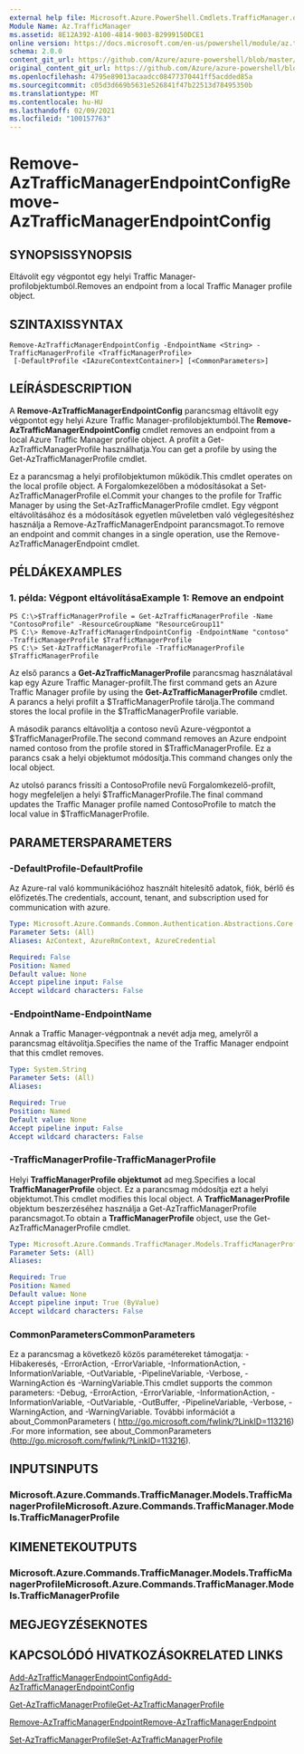 ```yaml
---
external help file: Microsoft.Azure.PowerShell.Cmdlets.TrafficManager.dll-Help.xml
Module Name: Az.TrafficManager
ms.assetid: 8E12A392-A100-4814-9003-B2999150DCE1
online version: https://docs.microsoft.com/en-us/powershell/module/az.trafficmanager/remove-aztrafficmanagerendpointconfig
schema: 2.0.0
content_git_url: https://github.com/Azure/azure-powershell/blob/master/src/TrafficManager/TrafficManager/help/Remove-AzTrafficManagerEndpointConfig.md
original_content_git_url: https://github.com/Azure/azure-powershell/blob/master/src/TrafficManager/TrafficManager/help/Remove-AzTrafficManagerEndpointConfig.md
ms.openlocfilehash: 4795e89013acaadcc08477370441ff5acdded85a
ms.sourcegitcommit: c05d3d669b5631e526841f47b22513d78495350b
ms.translationtype: MT
ms.contentlocale: hu-HU
ms.lasthandoff: 02/09/2021
ms.locfileid: "100157763"
---
```

# <span data-ttu-id="862e0-101">Remove-AzTrafficManagerEndpointConfig</span><span class="sxs-lookup"><span data-stu-id="862e0-101">Remove-AzTrafficManagerEndpointConfig</span></span>

## <span data-ttu-id="862e0-102">SYNOPSIS</span><span class="sxs-lookup"><span data-stu-id="862e0-102">SYNOPSIS</span></span>
<span data-ttu-id="862e0-103">Eltávolít egy végpontot egy helyi Traffic Manager-profilobjektumból.</span><span class="sxs-lookup"><span data-stu-id="862e0-103">Removes an endpoint from a local Traffic Manager profile object.</span></span>

## <span data-ttu-id="862e0-104">SZINTAXIS</span><span class="sxs-lookup"><span data-stu-id="862e0-104">SYNTAX</span></span>

```
Remove-AzTrafficManagerEndpointConfig -EndpointName <String> -TrafficManagerProfile <TrafficManagerProfile>
 [-DefaultProfile <IAzureContextContainer>] [<CommonParameters>]
```

## <span data-ttu-id="862e0-105">LEÍRÁS</span><span class="sxs-lookup"><span data-stu-id="862e0-105">DESCRIPTION</span></span>
<span data-ttu-id="862e0-106">A **Remove-AzTrafficManagerEndpointConfig** parancsmag eltávolít egy végpontot egy helyi Azure Traffic Manager-profilobjektumból.</span><span class="sxs-lookup"><span data-stu-id="862e0-106">The **Remove-AzTrafficManagerEndpointConfig** cmdlet removes an endpoint from a local Azure Traffic Manager profile object.</span></span>
<span data-ttu-id="862e0-107">A profilt a Get-AzTrafficManagerProfile használhatja.</span><span class="sxs-lookup"><span data-stu-id="862e0-107">You can get a profile by using the Get-AzTrafficManagerProfile cmdlet.</span></span>

<span data-ttu-id="862e0-108">Ez a parancsmag a helyi profilobjektumon működik.</span><span class="sxs-lookup"><span data-stu-id="862e0-108">This cmdlet operates on the local profile object.</span></span>
<span data-ttu-id="862e0-109">A Forgalomkezelőben a módosításokat a Set-AzTrafficManagerProfile el.</span><span class="sxs-lookup"><span data-stu-id="862e0-109">Commit your changes to the profile for Traffic Manager by using the Set-AzTrafficManagerProfile cmdlet.</span></span>
<span data-ttu-id="862e0-110">Egy végpont eltávolításához és a módosítások egyetlen műveletben való véglegesítéshez használja a Remove-AzTrafficManagerEndpoint parancsmagot.</span><span class="sxs-lookup"><span data-stu-id="862e0-110">To remove an endpoint and commit changes in a single operation, use the Remove-AzTrafficManagerEndpoint cmdlet.</span></span>

## <span data-ttu-id="862e0-111">PÉLDÁK</span><span class="sxs-lookup"><span data-stu-id="862e0-111">EXAMPLES</span></span>

### <span data-ttu-id="862e0-112">1. példa: Végpont eltávolítása</span><span class="sxs-lookup"><span data-stu-id="862e0-112">Example 1: Remove an endpoint</span></span>
```
PS C:\>$TrafficManagerProfile = Get-AzTrafficManagerProfile -Name "ContosoProfile" -ResourceGroupName "ResourceGroup11"
PS C:\> Remove-AzTrafficManagerEndpointConfig -EndpointName "contoso" -TrafficManagerProfile $TrafficManagerProfile 
PS C:\> Set-AzTrafficManagerProfile -TrafficManagerProfile $TrafficManagerProfile
```

<span data-ttu-id="862e0-113">Az első parancs a **Get-AzTrafficManagerProfile** parancsmag használatával kap egy Azure Traffic Manager-profilt.</span><span class="sxs-lookup"><span data-stu-id="862e0-113">The first command gets an Azure Traffic Manager profile by using the **Get-AzTrafficManagerProfile** cmdlet.</span></span>
<span data-ttu-id="862e0-114">A parancs a helyi profilt a $TrafficManagerProfile tárolja.</span><span class="sxs-lookup"><span data-stu-id="862e0-114">The command stores the local profile in the $TrafficManagerProfile variable.</span></span>

<span data-ttu-id="862e0-115">A második parancs eltávolítja a contoso nevű Azure-végpontot a $TrafficManagerProfile.</span><span class="sxs-lookup"><span data-stu-id="862e0-115">The second command removes an Azure endpoint named contoso from the profile stored in $TrafficManagerProfile.</span></span>
<span data-ttu-id="862e0-116">Ez a parancs csak a helyi objektumot módosítja.</span><span class="sxs-lookup"><span data-stu-id="862e0-116">This command changes only the local object.</span></span>

<span data-ttu-id="862e0-117">Az utolsó parancs frissíti a ContosoProfile nevű Forgalomkezelő-profilt, hogy megfeleljen a helyi $TrafficManagerProfile.</span><span class="sxs-lookup"><span data-stu-id="862e0-117">The final command updates the Traffic Manager profile named ContosoProfile to match the local value in $TrafficManagerProfile.</span></span>

## <span data-ttu-id="862e0-118">PARAMETERS</span><span class="sxs-lookup"><span data-stu-id="862e0-118">PARAMETERS</span></span>

### <span data-ttu-id="862e0-119">-DefaultProfile</span><span class="sxs-lookup"><span data-stu-id="862e0-119">-DefaultProfile</span></span>
<span data-ttu-id="862e0-120">Az Azure-ral való kommunikációhoz használt hitelesítő adatok, fiók, bérlő és előfizetés.</span><span class="sxs-lookup"><span data-stu-id="862e0-120">The credentials, account, tenant, and subscription used for communication with azure.</span></span>

```yaml
Type: Microsoft.Azure.Commands.Common.Authentication.Abstractions.Core.IAzureContextContainer
Parameter Sets: (All)
Aliases: AzContext, AzureRmContext, AzureCredential

Required: False
Position: Named
Default value: None
Accept pipeline input: False
Accept wildcard characters: False
```

### <span data-ttu-id="862e0-121">-EndpointName</span><span class="sxs-lookup"><span data-stu-id="862e0-121">-EndpointName</span></span>
<span data-ttu-id="862e0-122">Annak a Traffic Manager-végpontnak a nevét adja meg, amelyről a parancsmag eltávolítja.</span><span class="sxs-lookup"><span data-stu-id="862e0-122">Specifies the name of the Traffic Manager endpoint that this cmdlet removes.</span></span>

```yaml
Type: System.String
Parameter Sets: (All)
Aliases:

Required: True
Position: Named
Default value: None
Accept pipeline input: False
Accept wildcard characters: False
```

### <span data-ttu-id="862e0-123">-TrafficManagerProfile</span><span class="sxs-lookup"><span data-stu-id="862e0-123">-TrafficManagerProfile</span></span>
<span data-ttu-id="862e0-124">Helyi **TrafficManagerProfile objektumot** ad meg.</span><span class="sxs-lookup"><span data-stu-id="862e0-124">Specifies a local **TrafficManagerProfile** object.</span></span>
<span data-ttu-id="862e0-125">Ez a parancsmag módosítja ezt a helyi objektumot.</span><span class="sxs-lookup"><span data-stu-id="862e0-125">This cmdlet modifies this local object.</span></span>
<span data-ttu-id="862e0-126">A **TrafficManagerProfile** objektum beszerzéséhez használja a Get-AzTrafficManagerProfile parancsmagot.</span><span class="sxs-lookup"><span data-stu-id="862e0-126">To obtain a **TrafficManagerProfile** object, use the Get-AzTrafficManagerProfile cmdlet.</span></span>

```yaml
Type: Microsoft.Azure.Commands.TrafficManager.Models.TrafficManagerProfile
Parameter Sets: (All)
Aliases:

Required: True
Position: Named
Default value: None
Accept pipeline input: True (ByValue)
Accept wildcard characters: False
```

### <span data-ttu-id="862e0-127">CommonParameters</span><span class="sxs-lookup"><span data-stu-id="862e0-127">CommonParameters</span></span>
<span data-ttu-id="862e0-128">Ez a parancsmag a következő közös paramétereket támogatja: -Hibakeresés, -ErrorAction, -ErrorVariable, -InformationAction, -InformationVariable, -OutVariable, -PipelineVariable, -Verbose, -WarningAction és -WarningVariable.</span><span class="sxs-lookup"><span data-stu-id="862e0-128">This cmdlet supports the common parameters: -Debug, -ErrorAction, -ErrorVariable, -InformationAction, -InformationVariable, -OutVariable, -OutBuffer, -PipelineVariable, -Verbose, -WarningAction, and -WarningVariable.</span></span> <span data-ttu-id="862e0-129">További információt a about_CommonParameters ( http://go.microsoft.com/fwlink/?LinkID=113216) .</span><span class="sxs-lookup"><span data-stu-id="862e0-129">For more information, see about_CommonParameters (http://go.microsoft.com/fwlink/?LinkID=113216).</span></span>

## <span data-ttu-id="862e0-130">INPUTS</span><span class="sxs-lookup"><span data-stu-id="862e0-130">INPUTS</span></span>

### <span data-ttu-id="862e0-131">Microsoft.Azure.Commands.TrafficManager.Models.TrafficManagerProfile</span><span class="sxs-lookup"><span data-stu-id="862e0-131">Microsoft.Azure.Commands.TrafficManager.Models.TrafficManagerProfile</span></span>

## <span data-ttu-id="862e0-132">KIMENETEK</span><span class="sxs-lookup"><span data-stu-id="862e0-132">OUTPUTS</span></span>

### <span data-ttu-id="862e0-133">Microsoft.Azure.Commands.TrafficManager.Models.TrafficManagerProfile</span><span class="sxs-lookup"><span data-stu-id="862e0-133">Microsoft.Azure.Commands.TrafficManager.Models.TrafficManagerProfile</span></span>

## <span data-ttu-id="862e0-134">MEGJEGYZÉSEK</span><span class="sxs-lookup"><span data-stu-id="862e0-134">NOTES</span></span>

## <span data-ttu-id="862e0-135">KAPCSOLÓDÓ HIVATKOZÁSOK</span><span class="sxs-lookup"><span data-stu-id="862e0-135">RELATED LINKS</span></span>

[<span data-ttu-id="862e0-136">Add-AzTrafficManagerEndpointConfig</span><span class="sxs-lookup"><span data-stu-id="862e0-136">Add-AzTrafficManagerEndpointConfig</span></span>](./Add-AzTrafficManagerEndpointConfig.md)

[<span data-ttu-id="862e0-137">Get-AzTrafficManagerProfile</span><span class="sxs-lookup"><span data-stu-id="862e0-137">Get-AzTrafficManagerProfile</span></span>](./Get-AzTrafficManagerProfile.md)

[<span data-ttu-id="862e0-138">Remove-AzTrafficManagerEndpoint</span><span class="sxs-lookup"><span data-stu-id="862e0-138">Remove-AzTrafficManagerEndpoint</span></span>](./Remove-AzTrafficManagerEndpoint.md)

[<span data-ttu-id="862e0-139">Set-AzTrafficManagerProfile</span><span class="sxs-lookup"><span data-stu-id="862e0-139">Set-AzTrafficManagerProfile</span></span>](./Set-AzTrafficManagerProfile.md)


